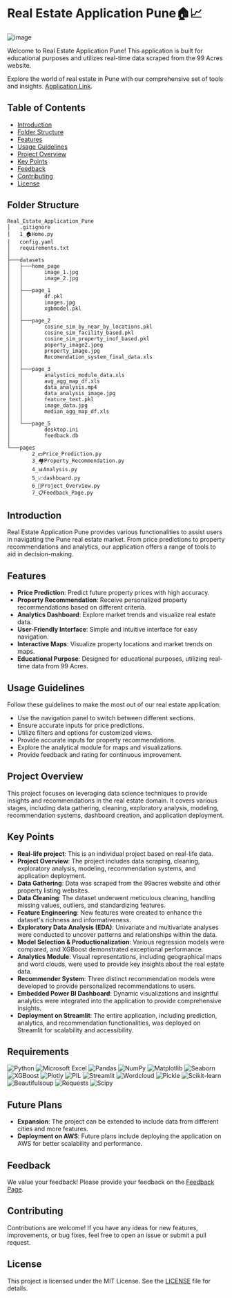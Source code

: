 # Real Estate Application Pune🏠📈

![image](https://github.com/Harshad1025/Real_Estate_Application_Pune/assets/149316965/f8479526-f43a-4195-a00e-59a317cd657a)

Welcome to Real Estate Application Pune! This application is built for educational purposes and utilizes real-time data scraped from the 99 Acres website.

Explore the world of real estate in Pune with our comprehensive set of tools and insights.
[Application Link](https://realestateapplicationpune-harshadthombre2510.streamlit.app/).

## Table of Contents

- [Introduction](#introduction)
- [Folder Structure](#folder-structure)
- [Features](#features)
- [Usage Guidelines](#usage-guidelines)
- [Project Overview](#project-overview)
- [Key Points](#key-points)
- [Feedback](#feedback)
- [Contributing](#contributing)
- [License](#license)


## Folder Structure

```plaintext
Real_Estate_Application_Pune
│   .gitignore
│   1_🏠Home.py
│   config.yaml
│   requirements.txt
│
├───datasets
│   ├───home_page
│   │       image_1.jpg
│   │       image_2.jpg
│   │
│   ├───page_1
│   │       df.pkl
│   │       images.jpg
│   │       xgbmodel.pkl
│   │
│   ├───page_2
│   │       cosine_sim_by_near_by_locations.pkl
│   │       cosine_sim_facility_based.pkl
│   │       cosine_sim_property_inof_based.pkl
│   │       poperty_image2.jpeg
│   │       property_image.jpg
│   │       Recomendation_system_final_data.xls
│   │
│   ├───page_3
│   │       analystics_module_data.xls
│   │       avg_agg_map_df.xls
│   │       data_analysis.mp4
│   │       data_analysis_image.jpg
│   │       feature_text.pkl
│   │       image_data.jpg
│   │       median_agg_map_df.xls
│   │
│   └───page_5
│           desktop.ini
│           feedback.db
│
└───pages
        2_💵Price_Prediction.py
        3_🏘️Property_Recommendation.py
        4_📊Analysis.py
        5_📈dashboard.py
        6_📝Project_Overview.py
        7_📋Feedback_Page.py

```

## Introduction

Real Estate Application Pune provides various functionalities to assist users in navigating the Pune real estate market. From price predictions to property recommendations and analytics, our application offers a range of tools to aid in decision-making.

## Features

- **Price Prediction**: Predict future property prices with high accuracy.
- **Property Recommendation**: Receive personalized property recommendations based on different criteria.
- **Analytics Dashboard**: Explore market trends and visualize real estate data.
- **User-Friendly Interface**: Simple and intuitive interface for easy navigation.
- **Interactive Maps**: Visualize property locations and market trends on maps.
- **Educational Purpose**: Designed for educational purposes, utilizing real-time data from 99 Acres.

## Usage Guidelines

Follow these guidelines to make the most out of our real estate application:

- Use the navigation panel to switch between different sections.
- Ensure accurate inputs for price predictions.
- Utilize filters and options for customized views.
- Provide accurate inputs for property recommendations.
- Explore the analytical module for maps and visualizations.
- Provide feedback and rating for continuous improvement.

## Project Overview

This project focuses on leveraging data science techniques to provide insights and recommendations in the real estate domain. It covers various stages, including data gathering, cleaning, exploratory analysis, modeling, recommendation systems, dashboard creation, and application deployment.



## Key Points

- **Real-life project**: This is an individual project based on real-life data.
- **Project Overview**: The project includes data scraping, cleaning, exploratory analysis, modeling, recommendation systems, and application deployment.
- **Data Gathering**: Data was scraped from the 99acres website and other property listing websites.
- **Data Cleaning**: The dataset underwent meticulous cleaning, handling missing values, outliers, and standardizing features.
- **Feature Engineering**: New features were created to enhance the dataset's richness and informativeness.
- **Exploratory Data Analysis (EDA)**: Univariate and multivariate analyses were conducted to uncover patterns and relationships within the data.
- **Model Selection & Productionalization**: Various regression models were compared, and XGBoost demonstrated exceptional performance.
- **Analytics Module**: Visual representations, including geographical maps and word clouds, were used to provide key insights about the real estate data.
- **Recommender System**: Three distinct recommendation models were developed to provide personalized recommendations to users.
- **Embedded Power BI Dashboard**: Dynamic visualizations and insightful analytics were integrated into the application to provide comprehensive insights.
- **Deployment on Streamlit**: The entire application, including prediction, analytics, and recommendation functionalities, was deployed on Streamlit for scalability and accessibility.


## Requirements


![Python](https://img.shields.io/badge/Python-%23013243.svg?style=flat&logo=python&logoColor=white)
![Microsoft Excel](https://img.shields.io/badge/Microsoft_Excel-%23013243.svg?style=flat&logo=microsoft-excel&logoColor=white)
![Pandas](https://img.shields.io/badge/Pandas-%23150458.svg?style=flat&logo=pandas&logoColor=white)
![NumPy](https://img.shields.io/badge/NumPy-%23013243.svg?style=flat&logo=numpy&logoColor=white)
![Matplotlib](https://img.shields.io/badge/Matplotlib-%23013243.svg?style=flat&logo=matplotlib&logoColor=orange)
![Seaborn](https://img.shields.io/badge/Seaborn-%23013243.svg?style=flat&logo=seaborn&logoColor=white)
![XGBoost](https://img.shields.io/badge/XGBoost-%23013243.svg?style=flat&logo=xgboost&logoColor=white)
![Plotly](https://img.shields.io/badge/Plotly-%23013243.svg?style=flat&logo=plotly&logoColor=white)
![PIL](https://img.shields.io/badge/PIL-%23013243.svg?style=flat&logo=pillow&logoColor=white)
![Streamlit](https://img.shields.io/badge/Streamlit-%23013243.svg?style=flat&logo=streamlit&logoColor=white)
![Wordcloud](https://img.shields.io/badge/Wordcloud-%23013243.svg?style=flat&logo=wordcloud&logoColor=white)
![Pickle](https://img.shields.io/badge/Pickle-%23013243.svg?style=flat&logo=pickle&logoColor=white)
![Scikit-learn](https://img.shields.io/badge/Scikit_learn-%23013243.svg?style=flat&logo=scikit-learn&logoColor=white)
![Beautifulsoup](https://img.shields.io/badge/Beautifulsoup-%23013243.svg?style=flat&logo=beautifulsoup&logoColor=white)
![Requests](https://img.shields.io/badge/Requests-%23013243.svg?style=flat&logo=requests&logoColor=white)
![Scipy](https://img.shields.io/badge/Scipy-%23013243.svg?style=flat&logo=scipy&logoColor=white)



## Future Plans

- **Expansion**: The project can be extended to include data from different cities and more features.
- **Deployment on AWS**: Future plans include deploying the application on AWS for better scalability and performance.

## Feedback

We value your feedback! Please provide your feedback on the [Feedback Page](https://realestateapplicationpune-harshadthombre2510.streamlit.app/Project_Overview).

## Contributing

Contributions are welcome! If you have any ideas for new features, improvements, or bug fixes, feel free to open an issue or submit a pull request.

## License

This project is licensed under the MIT License. See the [LICENSE](LICENSE) file for details.
